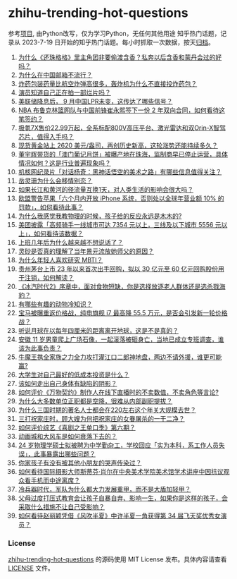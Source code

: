 # zhihu-trending-hot-questions
参考[项目](https://github.com/justjavac/zhihu-trending-hot-questions), 由Python改写，仅为学习Python，无任何其他用途
知乎热门话题，记录从 2023-7-19
日开始的知乎热门话题。每小时抓取一次数据，按天[归档](./data)。
<!-- BEGIN -->
<!-- 最后更新时间 2024-09-22 02:55:16.304897 -->
1. [为什么《还珠格格》里主角团非要偷渡含香？私奔以后含香和蒙丹会过的好吗？](https://www.zhihu.com/question/352227586)
1. [为什么在中国邮箱不流行？](https://www.zhihu.com/question/378318261)
1. [炸药包装药量比航空炸弹高很多，轰炸机为什么不直接投炸药包？](https://www.zhihu.com/question/667751319)
1. [演员知道自己正在拍一部烂片吗？](https://www.zhihu.com/question/667483220)
1. [美联储降息后， 9 月中国LPR未变，这传达了哪些信号？](https://www.zhihu.com/question/667665415)
1. [NBA 布鲁克林篮网队与中国前锋崔永熙签下一份 2 年双向合同，如何看待这笔签约？](https://www.zhihu.com/question/667748475)
1. [极氪7X售价22.99万起，全系标配800V高压平台、激光雷达和双Orin-X智驾芯片，值得入手吗？](https://www.zhihu.com/question/667706905)
1. [现货黄金站上 2620 美元/盎司，再创历史新高，这轮涨势还能持续多久？](https://www.zhihu.com/question/667716457)
1. [董宇辉带货的「澳门葡记月饼」被曝产地在珠海，监制商早已停止运营，具体情况如何？这是行业普遍现象吗？](https://www.zhihu.com/question/667578301)
1. [机核网纪录片「对话杨奇：黑神话悟空的美术之路」有哪些信息值得关注？](https://www.zhihu.com/question/667712543)
1. [岳灵珊为什么会移情别恋？](https://www.zhihu.com/question/462707575)
1. [如果长江和黄河的径流量互换1天，对人类生活的影响会很大吗？](https://www.zhihu.com/question/627231804)
1. [欧盟警告苹果「六个月内开放 iPhone 系统，否则处以全球年营业额 10% 的罚款」，如何看待此事？](https://www.zhihu.com/question/667664350)
1. [为什么我感觉我教物理的时候，孩子给的反应永远是木木的?](https://www.zhihu.com/question/611512537)
1. [美团披露「高频骑手一线城市可达 7354 元以上，三线及以下城市 5556 元以上」，如何看待该数据？](https://www.zhihu.com/question/667616483)
1. [上班几年后为什么越来越不想说话了？](https://www.zhihu.com/question/667667760)
1. [灵砂是否真的理解了当年景元流放她师父的原因？](https://www.zhihu.com/question/667189841)
1. [为什么年轻人喜欢研究 MBTI？](https://www.zhihu.com/question/663348431)
1. [贵州茅台上市 23 年以来首次出手回购，拟以 30 亿元至 60 亿元回购股份用于注销，如何解读？](https://www.zhihu.com/question/667705649)
1. [《冰汽时代2》序章中，面对食物短缺，你是选择放逐老人群体还是选杀戮海豹？](https://www.zhihu.com/question/667801608)
1. [有哪些有趣的动物冷知识？](https://www.zhihu.com/question/563101396)
1. [宝马被曝重返价格战，纯电旗舰 i7 最高降 55.5 万元，是否会引发新一轮价格战？](https://www.zhihu.com/question/667744117)
1. [听说月球在以每年四厘米的距离离开地球，这是不是真的？](https://www.zhihu.com/question/299894978)
1. [安徽 11 岁男童爬上广场石像，一起滚落被砸身亡，当地已成立专班调查，谁该为此事负责？](https://www.zhihu.com/question/667745947)
1. [牛魔王携全家族之力全力攻打灌江口二郎神地盘，两边不请外援，谁更可能赢?](https://www.zhihu.com/question/461527470)
1. [大学生对自己最好的低成本投资是什么？](https://www.zhihu.com/question/667475290)
1. [该如何走出自己身体有缺陷的阴影？](https://www.zhihu.com/question/35897124)
1. [如何评价《万物契约》制作人在线下直播时的不卖数值，不卖角色等言论?](https://www.zhihu.com/question/667782675)
1. [为什么大多数单位正职都是空降，很难从内部副职提拔？](https://www.zhihu.com/question/667407396)
1. [为什么三国时期的著名人士都会在220左右这个年关大规模去世？](https://www.zhihu.com/question/65941593)
1. [三打祝家庄时，顾大嫂为何把祝家庄的女眷屠杀的一干二净？](https://www.zhihu.com/question/661329691)
1. [如何评价综艺《喜剧之王单口季》第六期？](https://www.zhihu.com/question/667669463)
1. [动画城和大风车是如何衰落下去的？](https://www.zhihu.com/question/36423076)
1. [24 岁物理学硕士拟被聘为中学勤杂工，学校回应「实为本科，系工作人员失误」，此事暴露出哪些问题？](https://www.zhihu.com/question/667794272)
1. [你家孩子有没有被其他小朋友的哭声传染过？](https://www.zhihu.com/question/623519853)
1. [如何看待国际摄影大师斯蒂芬·肖尔在中央美术学院美术馆学术讲座中因抗议观众看手机而中途离席？](https://www.zhihu.com/question/667708999)
1. [冷兵器时代，军队为什么都大力发展重甲，而不是大盾加轻甲？](https://www.zhihu.com/question/667533938)
1. [父母过度打压式教育会让孩子自暴自弃、影响一生，如果你是这样的孩子，会采取什么措施不让自己受影响？](https://www.zhihu.com/question/667567535)
1. [如何看待赵丽颖凭借《风吹半夏》中许半夏一角获得第 34 届飞天奖优秀女演员？](https://www.zhihu.com/question/667801546)
<!-- END -->
### License
[zhihu-trending-hot-questions](https://github.com/yaogengzhu/zhihu-trending-hot-questions)
的源码使用 MIT License 发布。具体内容请查看 [LICENSE](./LICENSE) 文件。
